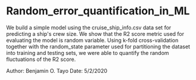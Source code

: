 # Random_error_quantification_in_ML
We build a simple model using the cruise_ship_info.csv data set for predicting a ship's crew size. We show that the R2 score metric used for evaluating the model is random variable. Using k-fold cross-validation together with the random_state parameter used for partitioning the dataset into training and testing sets, we were able to quantify the random fluctuations of the R2 score.

Author: Benjamin O. Tayo Date: 5/2/2020
